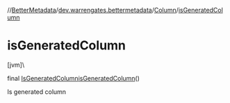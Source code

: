 //[BetterMetadata](../../../index.md)/[dev.warrengates.bettermetadata](../index.md)/[Column](index.md)/[isGeneratedColumn](is-generated-column.md)

# isGeneratedColumn

[jvm]\

final [IsGeneratedColumn](../-is-generated-column/index.md)[isGeneratedColumn](is-generated-column.md)()

Is generated column
